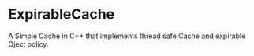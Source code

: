 # ExpirableCache
A Simple Cache in C++ that implements thread safe Cache and expirable Oject policy.
